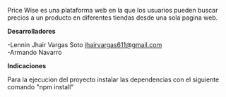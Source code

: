 Price Wise es una plataforma web en la que los usuarios pueden buscar precios a un producto en diferentes tiendas desde una sola pagina web.  

**Desarrolladores**  

-Lennin Jhair Vargas Soto jhairvargas611@gmail.com  
-Armando Navarro   

**Indicaciones**  

Para la ejecucion del proyecto instalar las dependencias con el siguiente comando "npm install"  
